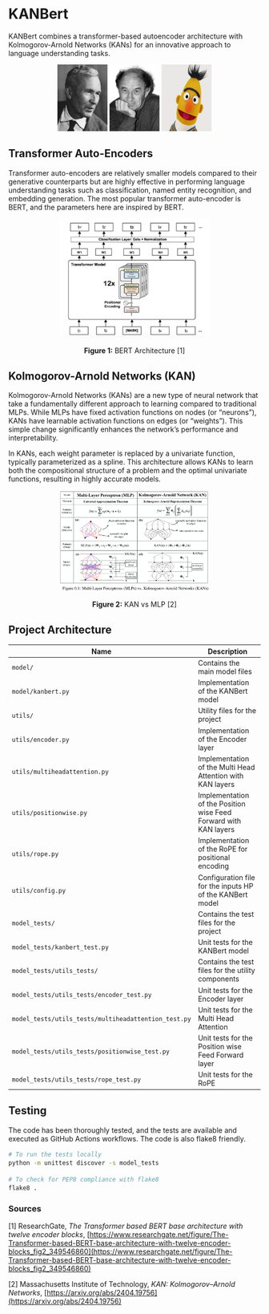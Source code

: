 # KANBert

KANBert combines a transformer-based autoencoder architecture with Kolmogorov-Arnold Networks (KANs) for an innovative approach to language understanding tasks.

<p align="center">
    <img src="./images/kalmogorov.webp" alt="Kalmogorov" width="100" height="133">
    <img src="./images/arnold.jpeg" alt="Arnold" width="100" height="133">
    <img src="./images/bert.jpeg" alt="BERT" width="100" height="133">
</p>

## Transformer Auto-Encoders

Transformer auto-encoders are relatively smaller models compared to their generative counterparts but are highly effective in performing language understanding tasks such as classification, named entity recognition, and embedding generation. The most popular transformer auto-encoder is BERT, and the parameters here are inspired by BERT.

<p align="center">
    <img src="images/bert_archi.png" alt="BERT Architecture" width="300">
</p>

<p align="center">
    <b>Figure 1:</b> BERT Architecture [1]
</p>

## Kolmogorov-Arnold Networks (KAN)

Kolmogorov-Arnold Networks (KANs) are a new type of neural network that take a fundamentally different approach to learning compared to traditional MLPs. While MLPs have fixed activation functions on nodes (or “neurons”), KANs have learnable activation functions on edges (or “weights”). This simple change significantly enhances the network’s performance and interpretability.

In KANs, each weight parameter is replaced by a univariate function, typically parameterized as a spline. This architecture allows KANs to learn both the compositional structure of a problem and the optimal univariate functions, resulting in highly accurate models.

<p align="center">
    <img src="images/mlp_vs_kan.png" alt="KAN vs MLP" width="300">
</p>

<p align="center">
    <b>Figure 2:</b> KAN vs MLP [2]
</p>

## Project Architecture

| Name                        | Description                                                        |
|-----------------------------|--------------------------------------------------------------------|
| `model/`                    | Contains the main model files                                      |
| `model/kanbert.py`          | Implementation of the KANBert model                                |
| `utils/`                    | Utility files for the project                                      |
| `utils/encoder.py`          | Implementation of the Encoder layer                                |
| `utils/multiheadattention.py`| Implementation of the Multi Head Attention with KAN layers                     |
| `utils/positionwise.py`     | Implementation of the Position wise Feed Forward with KAN layers                |
| `utils/rope.py`             | Implementation of the RoPE for positional encoding                             |
| `utils/config.py`           | Configuration file for the inputs HP of the KANBert model                           |
| `model_tests/`              | Contains the test files for the project                            |
| `model_tests/kanbert_test.py`| Unit tests for the KANBert model                                  |
| `model_tests/utils_tests/`  | Contains the test files for the utility components                 |
| `model_tests/utils_tests/encoder_test.py`| Unit tests for the Encoder layer                    |
| `model_tests/utils_tests/multiheadattention_test.py`| Unit tests for the Multi Head Attention |
| `model_tests/utils_tests/positionwise_test.py`| Unit tests for the Position wise Feed Forward layer|
| `model_tests/utils_tests/rope_test.py`| Unit tests for the RoPE                           |

## Testing

The code has been thoroughly tested, and the tests are available and executed as GitHub Actions workflows. The code is also flake8 friendly.

```sh
# To run the tests locally
python -m unittest discover -s model_tests

# To check for PEP8 compliance with flake8
flake8 .
```

### Sources

[1] ResearchGate, *The Transformer based BERT base architecture with twelve encoder blocks*, [https://www.researchgate.net/figure/The-Transformer-based-BERT-base-architecture-with-twelve-encoder-blocks_fig2_349546860](https://www.researchgate.net/figure/The-Transformer-based-BERT-base-architecture-with-twelve-encoder-blocks_fig2_349546860)


[2] Massachusetts Institute of Technology, *KAN: Kolmogorov–Arnold Networks*, [https://arxiv.org/abs/2404.19756](https://arxiv.org/abs/2404.19756)
